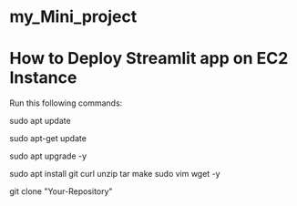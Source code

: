 # my_Mini_project
# How to Deploy Streamlit app on EC2 Instance
Run this following commands:

sudo apt update  

sudo apt-get update

sudo apt upgrade -y

sudo apt install git curl unzip tar make sudo vim wget -y

git clone "Your-Repository"
